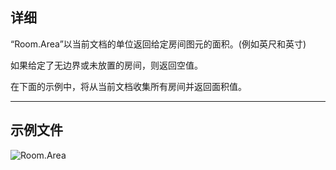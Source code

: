 ## 详细
“Room.Area”以当前文档的单位返回给定房间图元的面积。(例如英尺和英寸)

如果给定了无边界或未放置的房间，则返回空值。

在下面的示例中，将从当前文档收集所有房间并返回面积值。
___
## 示例文件

![Room.Area](./Revit.Elements.Room.Area_img.jpg)
